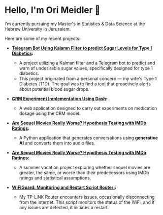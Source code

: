# Hello, I'm Ori Meidler 👋

I'm currently pursuing my Master's in Statistics & Data Science at the Hebrew University in Jerusalem.

Here are some of my recent projects:

- **[Telegram Bot Using Kalamn Filter to predict Sugar Levels for Type 1 Diabetics](https://github.com/orineo1/predicting_sugar_level_T1D):**
  - A project utilizing a Kalman filter and a Telegram bot to predict and warn of undesirable sugar values, specifically designed for type 1 diabetics. 
  - This project originated from a personal concern — my wife's Type 1 Diabetes (T1D). The goal was to find a tool that proactively alerts about potential blood sugar drops.

- **[CRM Experiment Implementation Using Dash](https://github.com/orineo1/CRM-Experiment-Implementation):**
  - A web application designed to carry out experiments on medication dosage using the CRM model.

- **[Are Sequel Movies Really Worse? Hypothesis Testing with IMDb Ratings](https://github.com/AvivGelfand/GrandmizersShtick-Huji-Hackathon23):**
  - A Python application that generates conversations using **generative AI** and converts them into audio files.

- **[Are Sequel Movies Really Worse? Hypothesis Testing with IMDb Ratings](https://github.com/orineo1/Are-Sequel-Movies-Really-Worse-):**
  - A summer vacation project exploring whether sequel movies are greater, the same, or worse than their predecessors using IMDb ratings and statistical assumptions.
    
- **[WiFiGuard: Monitoring and Restart Script Router:](https://github.com/orineo1/WiFiGuard):**
  - My TP-LINK Router encounters issues, occasionally disconnecting from the internet. This script monitors the status of the WiFi, and if any issues are detected, it initiates a restart.

